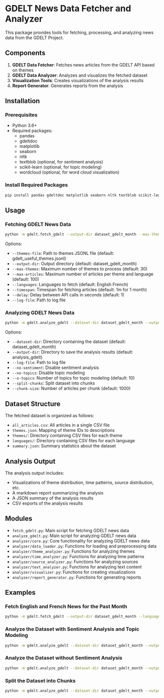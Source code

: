 # GDELT News Data Fetcher and Analyzer

This package provides tools for fetching, processing, and analyzing news data from the GDELT Project.

## Components

1. **GDELT Data Fetcher**: Fetches news articles from the GDELT API based on themes
2. **GDELT Data Analyzer**: Analyzes and visualizes the fetched dataset
3. **Visualization Tools**: Creates visualizations of the analysis results
4. **Report Generator**: Generates reports from the analysis

## Installation

### Prerequisites

- Python 3.6+
- Required packages:
  - pandas
  - gdeltdoc
  - matplotlib
  - seaborn
  - nltk
  - textblob (optional, for sentiment analysis)
  - scikit-learn (optional, for topic modeling)
  - wordcloud (optional, for word cloud visualization)

### Install Required Packages

```bash
pip install pandas gdeltdoc matplotlib seaborn nltk textblob scikit-learn wordcloud
```

## Usage

### Fetching GDELT News Data

```bash
python -m gdelt.fetch_gdelt --output-dir dataset_gdelt_month --max-themes 30 --languages English French --timespan 1m
```

Options:
- `--themes-file`: Path to themes JSONL file (default: gdelt_useful_themes.jsonl)
- `--output-dir`: Output directory (default: dataset_gdelt_month)
- `--max-themes`: Maximum number of themes to process (default: 30)
- `--max-articles`: Maximum number of articles per theme and language (default: 100)
- `--languages`: Languages to fetch (default: English French)
- `--timespan`: Timespan for fetching articles (default: 1m for 1 month)
- `--delay`: Delay between API calls in seconds (default: 1)
- `--log-file`: Path to log file

### Analyzing GDELT News Data

```bash
python -m gdelt.analyze_gdelt --dataset-dir dataset_gdelt_month --output-dir analysis_gdelt
```

Options:
- `--dataset-dir`: Directory containing the dataset (default: dataset_gdelt_month)
- `--output-dir`: Directory to save the analysis results (default: analysis_gdelt)
- `--log-file`: Path to log file
- `--no-sentiment`: Disable sentiment analysis
- `--no-topics`: Disable topic modeling
- `--n-topics`: Number of topics for topic modeling (default: 10)
- `--split-chunks`: Split dataset into chunks
- `--chunk-size`: Number of articles per chunk (default: 1000)

## Dataset Structure

The fetched dataset is organized as follows:

- `all_articles.csv`: All articles in a single CSV file
- `themes.json`: Mapping of theme IDs to descriptions
- `themes/`: Directory containing CSV files for each theme
- `languages/`: Directory containing CSV files for each language
- `summary.json`: Summary statistics about the dataset

## Analysis Output

The analysis output includes:

- Visualizations of theme distribution, time patterns, source distribution, etc.
- A markdown report summarizing the analysis
- A JSON summary of the analysis results
- CSV exports of the analysis results

## Modules

- `fetch_gdelt.py`: Main script for fetching GDELT news data
- `analyze_gdelt.py`: Main script for analyzing GDELT news data
- `analyzer/core.py`: Core functionality for analyzing GDELT news data
- `analyzer/data_loader.py`: Functions for loading and preprocessing data
- `analyzer/theme_analyzer.py`: Functions for analyzing themes
- `analyzer/time_analyzer.py`: Functions for analyzing time patterns
- `analyzer/source_analyzer.py`: Functions for analyzing sources
- `analyzer/text_analyzer.py`: Functions for analyzing text content
- `analyzer/visualizer.py`: Functions for creating visualizations
- `analyzer/report_generator.py`: Functions for generating reports

## Examples

### Fetch English and French News for the Past Month

```bash
python -m gdelt.fetch_gdelt --output-dir dataset_gdelt_month --languages English French --timespan 1m
```

### Analyze the Dataset with Sentiment Analysis and Topic Modeling

```bash
python -m gdelt.analyze_gdelt --dataset-dir dataset_gdelt_month --output-dir analysis_gdelt
```

### Analyze the Dataset without Sentiment Analysis

```bash
python -m gdelt.analyze_gdelt --dataset-dir dataset_gdelt_month --output-dir analysis_gdelt --no-sentiment
```

### Split the Dataset into Chunks

```bash
python -m gdelt.analyze_gdelt --dataset-dir dataset_gdelt_month --output-dir analysis_gdelt --split-chunks --chunk-size 1000
```

